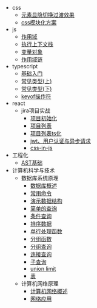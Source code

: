 - css
  - [元素显隐切换过渡效果](css/display.md)
  - [css模块化方案](css/css-modules.md)
- js
  - [作用域](js/scope.md)
  - [执行上下文栈](js/execute.md)
  - [变量对象](js/variable.md)
  - [作用域链](js/scope-chain.md)
- typescript
  - [基础入门](ts/base.md)
  - [常见类型(上)](ts/type-up.md)
  - [常见类型(下)](ts/type-down.md)
  - [keyof操作符](ts/keyof.md)
- react
  - jira项目实战
    - [项目初始化](react/jira/init.md)
    - [项目列表](react/jira/list.md)
    - [项目列表ts化](react/jira/ts.md)
    - [jwt、用户认证与异步请求](react/jira/login.md)
    - [css-in-js](react/jira/css-in-js.md)
- 工程化
  - [AST基础](project/ast.md)
- 计算机科学与技术
  - 数据库系统原理
    - [数据库概述](mysql/base/overview.md)
    - [常用命令](mysql/base/command.md)
    - [演示数据结构](mysql/base/demo.md)
    - [简单的查询](mysql/base/select.md)
    - [条件查询](mysql/base/conditions-select.md)
    - [排序数据](mysql/base/sort.md)
    - [单行处理函数](mysql/base/single-fn.md)
    - [分组函数](mysql/base/group-fn.md)
    - [分组查询](mysql/base/group-select.md)
    - [连接查询](mysql/base/connect-select.md)
    - [子查询](mysql/base/subquery.md)
    - [union limit](mysql/base/union-limit.md)
    - [表](mysql/base/table.md)
  - 计算机网络原理
    - [计算机网络概述](computer-network/overview.md)
    - [网络应用](computer-network/application.md)
  <!-- - 高等数学(工本)
    - [空间解析几何与向量代数](maths/one.md) -->

